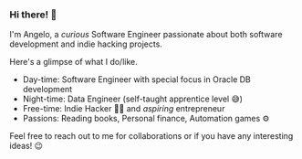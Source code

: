 ### Hi there! 👋

I'm Angelo, a *curious* Software Engineer passionate about both software development and indie hacking projects. 

Here's a glimpse of what I do/like.

- Day-time: Software Engineer with special focus in Oracle DB development
- Night-time: Data Engineer (self-taught apprentice level 😅)
- Free-time: Indie Hacker 🏴‍☠️ and *aspiring* entrepreneur
- Passions: Reading books, Personal finance, Automation games ⚙️

Feel free to reach out to me for collaborations or if you have any interesting ideas! 😉

